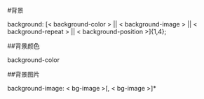#背景

background: [< background-color > || < background-image > || < background-repeat > || < background-position >]{1,4};

##背景颜色

background-color

##背景图片

background-image: < bg-image >[, < bg-image >]*
